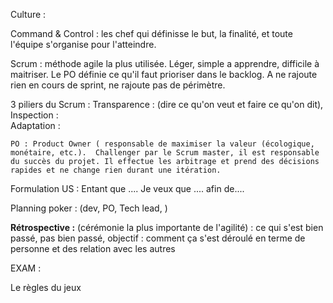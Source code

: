 
Culture : 


Command & Control : les chef qui définisse le but, la finalité, et toute l'équipe s'organise pour l'atteindre.


Scrum : méthode agile la plus utilisée. Léger, simple a apprendre, difficile à maitriser.
Le PO définie ce qu'il faut prioriser dans le backlog.
A ne rajoute rien en cours de sprint, ne rajoute pas de périmètre.

3 piliers du Scrum : 
	Transparence :  (dire ce qu'on veut et faire ce qu'on dit), 
	Inspection :  
	Adaptation : 

	PO : Product Owner ( responsable de maximiser la valeur (écologique, monétaire, etc.).  Challenger par le Scrum master, il est responsable du succès du projet. Il effectue les arbitrage et prend des décisions rapides et ne change rien durant une itération.

Formulation US : Entant que .... Je veux que .... afin de....

Planning poker : (dev, PO, Tech lead, )

**Rétrospective :** (cérémonie la plus importante de l'agilité) : ce qui s'est bien passé, pas bien passé, 
	objectif : comment ça s'est déroulé en terme de personne et des relation avec les autres

EXAM : 

Le règles du jeux
